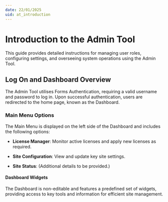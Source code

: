 ```yaml
---
date: 22/01/2025
uid: at_introduction
---
```


# Introduction to the Admin Tool

This guide provides detailed instructions for managing user roles, configuring settings, and overseeing system operations using the Admin Tool.

## Log On and Dashboard Overview

The Admin Tool utilises Forms Authentication, requiring a valid username and password to log in. Upon successful authentication, users are redirected to the home page, known as the Dashboard.

### **Main Menu Options**

The Main Menu is displayed on the left side of the Dashboard and includes the following options:

- **License Manager**:
Monitor active licenses and apply new licenses as required.

- **Site Configuration**:
View and update key site settings.

- **Site Status**:
(Additional details to be provided.)

#### **Dashboard Widgets**

The Dashboard is non-editable and features a predefined set of widgets, providing access to key tools and information for efficient site management.

